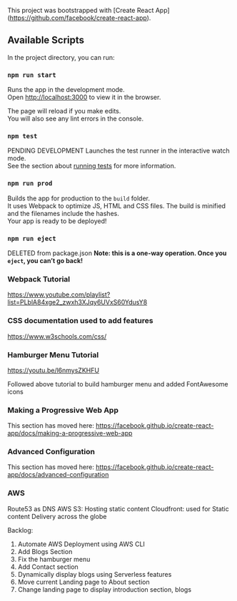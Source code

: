 This project was bootstrapped with [Create React App]
(https://github.com/facebook/create-react-app).

## Available Scripts

In the project directory, you can run:

### `npm run start`

Runs the app in the development mode.<br />
Open [http://localhost:3000](http://localhost:3000) to view it in the browser.

The page will reload if you make edits.<br />
You will also see any lint errors in the console.

### `npm test`

PENDING DEVELOPMENT
Launches the test runner in the interactive watch mode.<br />
See the section about [running tests](https://facebook.github.io/create-react-app/docs/running-tests) for more information.

### `npm run prod`

Builds the app for production to the `build` folder.<br />
It uses Webpack to optimize JS, HTML and CSS files.
The build is minified and the filenames include the hashes.<br />
Your app is ready to be deployed!

### `npm run eject`

DELETED from package.json
**Note: this is a one-way operation. Once you `eject`, you can’t go back!**


### Webpack Tutorial 

https://www.youtube.com/playlist?list=PLblA84xge2_zwxh3XJqy6UVxS60YdusY8


### CSS documentation used to add features

https://www.w3schools.com/css/

### Hamburger Menu Tutorial

https://youtu.be/l6nmysZKHFU

Followed above tutorial to build hamburger menu and added FontAwesome icons </b>

### Making a Progressive Web App

This section has moved here: https://facebook.github.io/create-react-app/docs/making-a-progressive-web-app

### Advanced Configuration

This section has moved here: https://facebook.github.io/create-react-app/docs/advanced-configuration

### AWS
Route53 as DNS
AWS S3: Hosting static content
Cloudfront: used for Static content Delivery across the globe


Backlog:
1. Automate AWS Deployment using AWS CLI
2. Add Blogs Section
3. Fix the hamburger menu
4. Add Contact section
5. Dynamically display blogs using Serverless features
6. Move current Landing page to About section
7. Change landing page to display introduction section, blogs
